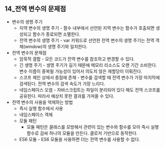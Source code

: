 ## 14_전역 변수의 문제점

- 변수의 생명 주기
    - 지역 변수의 생명 주기  - 함수 내부에서 선언된 지역 변수는 함수가 호출되면 생성되고 함수가 종료되면 소멸한다.
    - 전역 변수의 생명 주기 - var 키워드로 선언한 전역 변수의 생명 주기는 전역 객체(window)의 생명 주기와 일치한다.
- 전역 변수의 문제점
    - 암묵적 결합 - 모든 코드가 전역 변수를 참조하고 변경할 수 있다.
    - 긴 생명 주기 - 생명 주기가 길기 때문에 메모리 리소스도 오랜 기간 소비한다. 변수 이름이 중복될 가능성이 있어서 의도치 않은 재할당이 이뤄진다.
    - 스코프 체인 상에서 종점에 존재 - 변수를 검색할 때 전역 변수가 가장 마지막에 검색된다. 전역 변수의 검색 속도가 가장 느리다.
    - 네임스페이스 오염 - 자바스크립트는 파일이 분리되어 있다 해도 전역 스코프를 공유한다. 따라서 예상치 못한 결과를 가져올 수 있다.
- 전역 변수의 사용을 억제하는 방법
    - 즉시 실행 함수에서 사용
    - 네임스페이스 객체
    - 모듈 패턴
        - 모듈 패턴은 클래스를 모방해서 관련이 있는 변수와 함수를 모아 즉시 실행 함수로 감싸 하나의 모듈을 만든다. 클로저 기반으로 동작한다.
    - ES6 모듈 - ES6 모듈을 사용하면 더는 전역 변수를 사용할 수 없다.
